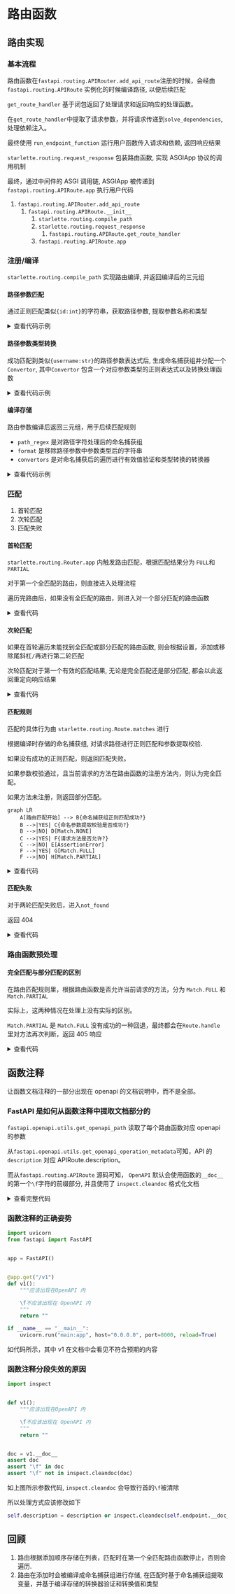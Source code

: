 # 路由函数

## 路由实现

### 基本流程

路由函数在`fastapi.routing.APIRouter.add_api_route`注册的时候，会经由 `fastapi.routing.APIRoute` 实例化的时候编译路径, 以便后续匹配

`get_route_handler` 基于闭包返回了处理请求和返回响应的处理函数。

在`get_route_handler`中提取了请求参数，并将请求传递到`solve_dependencies`, 处理依赖注入。

最终使用 `run_endpoint_function` 运行用户函数传入请求和依赖, 返回响应结果

`starlette.routing.request_response` 包装路由函数, 实现 ASGIApp 协议的调用机制

最终，通过中间件的 ASGI 调用链, ASGIApp 被传递到`fastapi.routing.APIRoute.app` 执行用户代码

1. `fastapi.routing.APIRouter.add_api_route`
      1. `fastapi.routing.APIRoute.__init__`
         1. `starlette.routing.compile_path`
         2. `starlette.routing.request_response`
            1. `fastapi.routing.APIRoute.get_route_handler`
         3. `fastapi.routing.APIRoute.app`

### 注册/编译

`starlette.routing.compile_path` 实现路由编译, 并返回编译后的三元组

#### 路径参数匹配

通过正则匹配类似`{id:int}`的字符串，获取路径参数, 提取参数名称和类型

<details>

<summary>查看代码示例</summary>

```python
PARAM_REGEX = re.compile("{([a-zA-Z_][a-zA-Z0-9_]*)(:[a-zA-Z_][a-zA-Z0-9_]*)?}")
for match in PARAM_REGEX.finditer(path):
    param_name, convertor_type = match.groups("str")
    convertor_type = convertor_type.lstrip(":")
    assert convertor_type in CONVERTOR_TYPES, (
        f"Unknown path convertor '{convertor_type}'"
    )
    convertor = CONVERTOR_TYPES[convertor_type]

    path_regex += re.escape(path[idx : match.start()])
    path_regex += f"(?P<{param_name}>{convertor.regex})"

    path_format += path[idx : match.start()]
    path_format += "{%s}" % param_name
    if param_name in param_convertors:
        duplicated_params.add(param_name)

    param_convertors[param_name] = convertor

    idx = match.end()    
```

</details>

#### 路径参数类型转换

成功匹配到类似`{username:str}`的路径参数表达式后, 生成命名捕获组并分配一个`Convertor`, 其中`Convertor` 包含一个对应参数类型的正则表达式以及转换处理函数

<details>

<summary>查看代码示例</summary>

```python
T = TypeVar("T")


class Convertor(Generic[T]):
    regex: ClassVar[str] = ""

    def convert(self, value: str) -> T:
        raise NotImplementedError()  # pragma: no cover

    def to_string(self, value: T) -> str:
        raise NotImplementedError()  # pragma: no cover


class StringConvertor(Convertor[str]):
    regex = "[^/]+"

    def convert(self, value: str) -> str:
        return value

    def to_string(self, value: str) -> str:
        value = str(value)
        assert "/" not in value, "May not contain path separators"
        assert value, "Must not be empty"
        return value

class IntegerConvertor(Convertor[int]):
    regex = "[0-9]+"

    def convert(self, value: str) -> int:
        return int(value)

    def to_string(self, value: int) -> str:
        value = int(value)
        assert value >= 0, "Negative integers are not supported"
        return str(value)        
```

</details>

#### 编译存储

路由参数编译后返回三元组，用于后续匹配规则

- `path_regex` 是对路径字符处理后的命名捕获组
- `format` 是移除路径参数中参数类型后的字符串
- `convertors` 是对命名捕获后的遍历进行有效值验证和类型转换的转换器

<details>

<summary>查看代码示例</summary>

```python
self.path_regex, self.path_format, self.param_convertors = compile_path(path)

def compile_path(
    path: str,
) -> typing.Tuple[typing.Pattern, str, typing.Dict[str, Convertor]]:
    """
    Given a path string, like: "/{username:str}", return a three-tuple
    of (regex, format, {param_name:convertor}).

    regex:      "/(?P<username>[^/]+)"
    format:     "/{username}"
    convertors: {"username": StringConvertor()}
    """
```

</details>

### 匹配

1. 首轮匹配
2. 次轮匹配
3. 匹配失败

#### 首轮匹配

`starlette.routing.Router.app` 内触发路由匹配，根据匹配结果分为 `FULL`和`PARTIAL`

对于第一个全匹配的路由，则直接进入处理流程

遍历完路由后，如果没有全匹配的路由，则进入对一个部分匹配的路由函数

<details>

<summary>查看代码</summary>

```python
for route in self.routes:
    # Determine if any route matches the incoming scope,
    # and hand over to the matching route if found.
    match, child_scope = route.matches(scope)
    if match == Match.FULL:
        scope.update(child_scope)
        await route.handle(scope, receive, send)
        return
    elif match == Match.PARTIAL and partial is None:
        partial = route
        partial_scope = child_scope
```

</details>

#### 次轮匹配

如果在首轮遍历未能找到全匹配或部分匹配的路由函数, 则会根据设置，添加或移除尾斜杠`/`再进行第二轮匹配

次轮匹配对于第一个有效的匹配结果, 无论是完全匹配还是部分匹配, 都会以此返回重定向响应结果

<details>

<summary>查看代码</summary>

```python
route_path = get_route_path(scope)
if scope["type"] == "http" and self.redirect_slashes and route_path != "/":
    redirect_scope = dict(scope)
    if route_path.endswith("/"):
        redirect_scope["path"] = redirect_scope["path"].rstrip("/")
    else:
        redirect_scope["path"] = redirect_scope["path"] + "/"

    for route in self.routes:
        match, child_scope = route.matches(redirect_scope)
        if match != Match.NONE:
            redirect_url = URL(scope=redirect_scope)
            response = RedirectResponse(url=str(redirect_url))
            await response(scope, receive, send)
            return

await self.default(scope, receive, send)
```

</details>

#### 匹配规则

匹配的具体行为由 `starlette.routing.Route.matches` 进行

根据编译时存储的命名捕获组, 对请求路径进行正则匹配和参数提取校验.

如果没有成功的正则匹配，则返回匹配失败。

如果参数校验通过，且当前请求的方法在路由函数的注册方法内，则认为完全匹配。

如果方法未注册，则返回部分匹配。

```mermaid
graph LR
    A[路由匹配开始] --> B{命名捕获组正则匹配成功?}
    B -->|YES| C{命名参数提取校验是否成功?}
    B -->|NO| D[Match.NONE]
    C -->|YES| F{请求方法是否允许?}
    C -->|NO| E[AssertionError]
    F -->|YES| G[Match.FULL]
    F -->|NO| H[Match.PARTIAL]
```

<details>

<summary>查看代码</summary>

```python
def matches(self, scope: Scope) -> tuple[Match, Scope]:
    path_params: dict[str, Any]
    if scope["type"] == "http":
        route_path = get_route_path(scope)
        match = self.path_regex.match(route_path)
        if match:
            matched_params = match.groupdict()
            for key, value in matched_params.items():
                matched_params[key] = self.param_convertors[key].convert(value)
            path_params = dict(scope.get("path_params", {}))
            path_params.update(matched_params)
            child_scope = {"endpoint": self.endpoint, "path_params": path_params}
            if self.methods and scope["method"] not in self.methods:
                return Match.PARTIAL, child_scope
            else:
                return Match.FULL, child_scope
    return Match.NONE, {}
```

</details>

#### 匹配失败

对于两轮匹配失败后，进入`not_found`

返回 404

<details>

<summary>查看代码</summary>

```python
async def not_found(self, scope: Scope, receive: Receive, send: Send) -> None:
    if scope["type"] == "websocket":
        websocket_close = WebSocketClose()
        await websocket_close(scope, receive, send)
        return

    # If we're running inside a starlette application then raise an
    # exception, so that the configurable exception handler can deal with
    # returning the response. For plain ASGI apps, just return the response.
    if "app" in scope:
        raise HTTPException(status_code=404)
    else:
        response = PlainTextResponse("Not Found", status_code=404)
    await response(scope, receive, send)
```

</details>

### 路由函数预处理

#### 完全匹配与部分匹配的区别

在路由匹配规则里，根据路由函数是否允许当前请求的方法，分为 `Match.FULL` 和 `Match.PARTIAL`

实际上，这两种情况在处理上没有实际的区别。

`Match.PARTIAL` 是 `Match.FULL` 没有成功的一种回退，最终都会在`Route.handle` 里对方法再次判断，返回 405 响应

<details>

<summary>查看代码</summary>

```python
# starlette.routing.Router.app
for route in self.routes:
    # Determine if any route matches the incoming scope,
    # and hand over to the matching route if found.
    match, child_scope = route.matches(scope)
    if match == Match.FULL:
        scope.update(child_scope)
        await route.handle(scope, receive, send)
        return
    elif match == Match.PARTIAL and partial is None:
        partial = route
        partial_scope = child_scope

if partial is not None:
    #  Handle partial matches. These are cases where an endpoint is
    # able to handle the request, but is not a preferred option.
    # We use this in particular to deal with "405 Method Not Allowed".
    scope.update(partial_scope)
    await partial.handle(scope, receive, send)
    return
```

```python
# starlette.routing.Route.handle
async def handle(self, scope: Scope, receive: Receive, send: Send) -> None:
    if self.methods and scope["method"] not in self.methods:
        headers = {"Allow": ", ".join(self.methods)}
        if "app" in scope:
            raise HTTPException(status_code=405, headers=headers)
        else:
            response = PlainTextResponse(
                "Method Not Allowed", status_code=405, headers=headers
            )
        await response(scope, receive, send)
    else:
        await self.app(scope, receive, send)
```

</details>

## 函数注释

让函数文档注释的一部分出现在 openapi 的文档说明中，而不是全部。

### FastAPI 是如何从函数注释中提取文档部分的

`fastapi.openapi.utils.get_openapi_path` 读取了每个路由函数对应 openapi 的参数

从`fastapi.openapi.utils.get_openapi_operation_metadata`可知，API 的 `description` 对应 APIRoute.description。

而从`fastapi.routing.APIRoute` 源码可知， `OpenAPI` 默认会使用函数的`__doc__`的第一个`\f`字符的前缀部分, 并且使用了 `inspect.cleandoc` 格式化文档

<details>
<summary>查看完整代码</summary>

get_openapi_path

```python
operation = get_openapi_operation_metadata(
    route=route, method=method, operation_ids=operation_ids
)
```

get_openapi_operation_metadata

```python
def get_openapi_operation_metadata(
    *, route: routing.APIRoute, method: str, operation_ids: Set[str]
) -> Dict[str, Any]:
    operation: Dict[str, Any] = {}
    if route.tags:
        operation["tags"] = route.tags
    operation["summary"] = generate_operation_summary(route=route, method=method)
    if route.description:
        operation["description"] = route.description
    operation_id = route.operation_id or route.unique_id
    if operation_id in operation_ids:
        message = (
            f"Duplicate Operation ID {operation_id} for function "
            + f"{route.endpoint.__name__}"
        )
        file_name = getattr(route.endpoint, "__globals__", {}).get("__file__")
        if file_name:
            message += f" at {file_name}"
        warnings.warn(message, stacklevel=1)
    operation_ids.add(operation_id)
    operation["operationId"] = operation_id
    if route.deprecated:
        operation["deprecated"] = route.deprecated
    return operation
```

fastapi.routing.APIRoute.__init__

```python
self.description = description or inspect.cleandoc(self.endpoint.__doc__ or "")
# if a "form feed" character (page break) is found in the description text,
# truncate description text to the content preceding the first "form feed"
self.description = self.description.split("\f")[0].strip()
```

</details>

### 函数注释的正确姿势

```python
import uvicorn
from fastapi import FastAPI


app = FastAPI()


@app.get("/v1")
def v1():
    """应该出现在OpenAPI 内

    \f不应该出现在 OpenAPI 内
    """
    return ""

if __name__ == "__main__":
    uvicorn.run("main:app", host="0.0.0.0", port=8000, reload=True)

```

如代码所示，其中 v1 在文档中会看见不符合预期的内容

### 函数注释分段失效的原因

```python
import inspect


def v1():
    """应该出现在OpenAPI 内

    \f不应该出现在 OpenAPI 内
    """
    return ""


doc = v1.__doc__
assert doc
assert "\f" in doc
assert "\f" not in inspect.cleandoc(doc)
```

如上图所示参数代码, `inspect.cleandoc` 会导致行首的`\f`被清除

所以处理方式应该修改如下

```python
self.description = description or inspect.cleandoc(self.endpoint.__doc__.split("\f")[0]).strip() if self.endpoint.__doc__ else "" 
```

## 回顾

1. 路由根据添加顺序存储在列表，匹配时在第一个全匹配路由函数停止，否则会遍历.
2. 路由在添加时会被编译成命名捕获组进行存储, 在匹配时基于命名捕获组提取变量，并基于编译存储的转换器验证和转换值和类型

